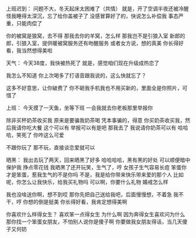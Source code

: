 上班迟到：
问题不大，冬天起床太困难了（共情）
就是，开了空调半夜还被冷醒
怪我睡得太深沉，忘了给你盖被子了
没感冒算好了的，快说怎么补偿我
事态严重，只能肉偿了

你的被窝是狼窝，去不得
那我去你的羊窝，怎么样
那我岂不是引狼入室
新郎的郎，引狼入室，提供暖被窝服务还有吻醒服务
或者女方说，想的真美 
你长得好看，我当然想得美啦

天气：
今天38度，我快被热死了
就是，感觉咱们现在升级成热恋了

我怎么不知道
你上次喝多了打语音跟我说的，这么快就忘了？

这多不好意思，让你破费了
你不砸我手机我也不用买新的，里面全是你照片，可惜了

上班：
今天摸了一天鱼，坐等下班
一会我就去你老板那里举报你

除非买杯奶茶收买我
原来是要骗我奶茶喝
凭本事骗的，得意
你买奶茶收买我，然后我请你吃大餐
这个可以有
举报可以有是吧
那我去了
我说请你奶茶可以有
哈哈哈，笑死了
你咋这么可爱

不跟你玩了
那不玩，直接谈恋爱就可以

晒黑：
我出去玩了两天，回来晒黑了好多
哈哈哈哈，黑有黑的好处
可以顺便暗中保护我
挣点零花钱
我晒黑了还开玩笑，生气了，哼
女孩子生气容易长痘
笨蛋你才是笨蛋，惹我生气的不是你吗
不是，我是给你带来快乐带来爱的那个人
比如呢，你怎么让我快乐，给我买礼物吗
可以啊，你要什么礼物
婚戒怎么样

我也没啥送你啊，想不到哎
那你先把自己送给我吧，后面慢慢想，不着急
我不干，哼
你想的倒是挺美
你长得好看，我肯定想得美啊

你喜欢什么样得女生？
喜欢笨一点得女生
为什么啊
因为奔得女生喜欢问为什么
那你找一个笨蛋女朋友，不怕别人说你是傻子啊
你要做我女朋友得话，当几天傻子又何妨


